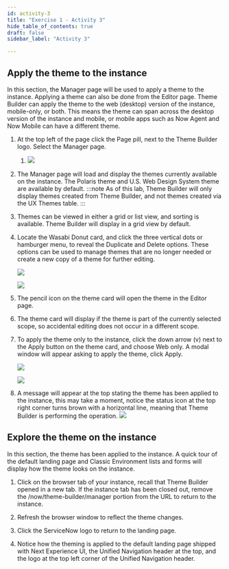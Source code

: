 ```yaml
---
id: activity-3
title: "Exercise 1 - Activity 3"
hide_table_of_contents: true
draft: false
sidebar_label: "Activity 3"

---
```


## Apply the theme to the instance

In this section, the Manager page will be used to apply a theme to the instance. Applying a theme can also be done from the Editor page. Theme Builder can apply the theme to the web (desktop) version of the instance, mobile-only, or both. This means the theme can span across the desktop version of the instance and mobile, or mobile apps such as Now Agent and Now Mobile can have a different theme.

1. At the top left of the page click the Page pill, next to the Theme Builder logo. Select the Manager page.
    
    1. ![](https://servicenow-events-or-lab-guidebo.gitbook.io/~gitbook/image?url=https%3A%2F%2F3335125350-files.gitbook.io%2F%7E%2Ffiles%2Fv0%2Fb%2Fgitbook-x-prod.appspot.com%2Fo%2Fspaces%252FGxr3WM1YvkW8Yg6IwjeY%252Fuploads%252FzY94ub8TkVnafwxOOu8z%252Fimage.png%3Falt%3Dmedia%26token%3Dd5e1b225-1eac-4437-a0db-291dea64cb42&width=768&dpr=4&quality=100&sign=4b77c22da509f6a410b8dfb9c1e42dbccf4934fbbf49de4635e0e099eb3ed14a)
        
    
2. The Manager page will load and display the themes currently available on the instance. The Polaris theme and U.S. Web Design System theme are available by default. 
	:::note 
	As of this lab, Theme Builder will only display themes created from Theme Builder, and not themes created via the UX Themes table.
	:::
    
3. Themes can be viewed in either a grid or list view, and sorting is available. Theme Builder will display in a grid view by default.
    
4. Locate the Wasabi Donut card, and click the three vertical dots or hamburger menu, to reveal the Duplicate and Delete options. These options can be used to manage themes that are no longer needed or create a new copy of a theme for further editing.
    
     ![](https://servicenow-events-or-lab-guidebo.gitbook.io/~gitbook/image?url=https%3A%2F%2F3335125350-files.gitbook.io%2F%7E%2Ffiles%2Fv0%2Fb%2Fgitbook-x-prod.appspot.com%2Fo%2Fspaces%252FGxr3WM1YvkW8Yg6IwjeY%252Fuploads%252FSu4HIZxlVOxnDyUAaiqM%252Fimage.png%3Falt%3Dmedia%26token%3D07c57325-e075-42bb-b588-602f4f57ce83&width=768&dpr=4&quality=100&sign=5e9ae99ebae75ceed5ac5c403757bac949c69c160e5a8e051addcba9574c5cb9)
        
     ![](https://servicenow-events-or-lab-guidebo.gitbook.io/~gitbook/image?url=https%3A%2F%2F3335125350-files.gitbook.io%2F%7E%2Ffiles%2Fv0%2Fb%2Fgitbook-x-prod.appspot.com%2Fo%2Fspaces%252FGxr3WM1YvkW8Yg6IwjeY%252Fuploads%252FsTmEo4DrBDK4jtMJa5Aj%252Fimage.png%3Falt%3Dmedia%26token%3D4fad5bcc-d09c-4738-8f03-c20f3fa29009&width=768&dpr=4&quality=100&sign=2b408931d0eee411147546229b1a6e6b89a9eb1d724361e5815ae065becdfbbc)
        
    
5. The pencil icon on the theme card will open the theme in the Editor page.
    
6. The theme card will display if the theme is part of the currently selected scope, so accidental editing does not occur in a different scope.
    
7. To apply the theme only to the instance, click the down arrow (v) next to the Apply button on the theme card, and choose Web only. A modal window will appear asking to apply the theme, click Apply.
    
     ![](https://servicenow-events-or-lab-guidebo.gitbook.io/~gitbook/image?url=https%3A%2F%2F3335125350-files.gitbook.io%2F%7E%2Ffiles%2Fv0%2Fb%2Fgitbook-x-prod.appspot.com%2Fo%2Fspaces%252FGxr3WM1YvkW8Yg6IwjeY%252Fuploads%252FLsv5IqkYNxmTfvI7Deus%252Fimage.png%3Falt%3Dmedia%26token%3D29b85a60-9660-4940-a938-a208c0a18e16&width=768&dpr=4&quality=100&sign=f7fc341ac7f57f966ddcabdde61a61f5a4fdf7e207976b5d49d6f7a24a7b15ba)
        
     ![](https://servicenow-events-or-lab-guidebo.gitbook.io/~gitbook/image?url=https%3A%2F%2F3335125350-files.gitbook.io%2F%7E%2Ffiles%2Fv0%2Fb%2Fgitbook-x-prod.appspot.com%2Fo%2Fspaces%252FGxr3WM1YvkW8Yg6IwjeY%252Fuploads%252FvUxGCtQeuCkixbM0kOYh%252Fimage.png%3Falt%3Dmedia%26token%3D9218ea72-3ad3-4049-82bb-8f9350aea511&width=768&dpr=4&quality=100&sign=69d8de3053c33ff82b42cf49390ea88f94ae4d08cc5ab944204362e7c44e1657)
        
    
8. A message will appear at the top stating the theme has been applied to the instance, this may take a moment, notice the status icon at the top right corner turns brown with a horizontal line, meaning that Theme Builder is performing the operation.
![](https://servicenow-events-or-lab-guidebo.gitbook.io/~gitbook/image?url=https%3A%2F%2F3335125350-files.gitbook.io%2F%7E%2Ffiles%2Fv0%2Fb%2Fgitbook-x-prod.appspot.com%2Fo%2Fspaces%252FGxr3WM1YvkW8Yg6IwjeY%252Fuploads%252FRgpCRdmsslImr8u1yFMi%252Fimage.png%3Falt%3Dmedia%26token%3D2f5b9bae-85f4-45fe-a23f-3590e8b3eb93&width=768&dpr=4&quality=100&sign=c330154e23366ed303291b025e20c398670654bc5221db26e9ff01c997cb27ff)

## Explore the theme on the instance

In this section, the theme has been applied to the instance. A quick tour of the default landing page and Classic Environment lists and forms will display how the theme looks on the instance.

1. Click on the browser tab of your instance, recall that Theme Builder opened in a new tab. If the instance tab has been closed out, remove the /now/theme-builder/manager portion from the URL to return to the instance.
    
2. Refresh the browser window to reflect the theme changes.
    
3. Click the ServiceNow logo to return to the landing page.
    
4. Notice how the theming is applied to the default landing page shipped with Next Experience UI, the Unified Navigation header at the top, and the logo at the top left corner of the Unified Navigation header.